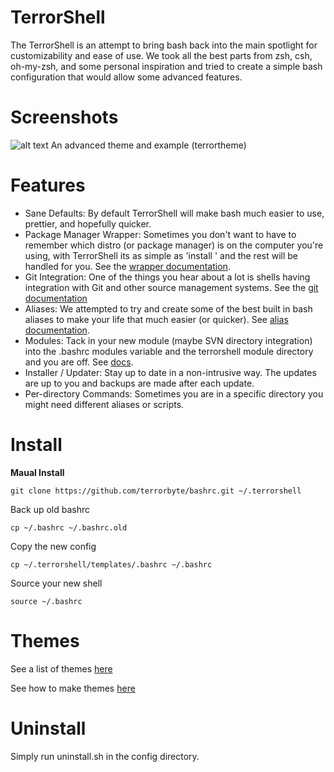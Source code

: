 TerrorShell
===========

The TerrorShell is an attempt to bring bash back into the main spotlight for customizability and ease of use. We took all the best parts from zsh, csh, oh-my-zsh, and some personal inspiration and tried to create a simple bash configuration that would allow some advanced features.

Screenshots
===========

![alt text](http://i.imgur.com/EESj3jS.png "Terrortheme Example")
An advanced theme and example (terrortheme)

Features
========

* Sane Defaults: By default TerrorShell will make bash much easier to use, prettier, and hopefully quicker.
* Package Manager Wrapper: Sometimes you don't want to have to remember which distro (or package manager) is on the computer you're using, with TerrorShell its as simple as 'install ' and the rest will be handled for you. See the [wrapper documentation](https://github.com/terrorbyte/terrorshell/wiki/Modules#pkgmngr).
* Git Integration: One of the things you hear about a lot is shells having integration with Git and other source management systems. See the [git documentation](https://github.com/terrorbyte/terrorshell/wiki/Modules#git)
* Aliases: We attempted to try and create some of the best built in bash aliases to make your life that much easier (or quicker). See [alias documentation](https://github.com/terrorbyte/terrorshell/wiki/Modules#terrorshell--tshell).
* Modules: Tack in your new module (maybe SVN directory integration) into the .bashrc modules variable and the terrorshell module directory and you are off. See [docs](https://github.com/terrorbyte/terrorshell/wiki/Modules#module-list).
* Installer / Updater: Stay up to date in a non-intrusive way. The updates are up to you and backups are made after each update.
* Per-directory Commands: Sometimes you are in a specific directory you might need different aliases or scripts.

Install
=======

**Maual Install**

```git clone https://github.com/terrorbyte/bashrc.git ~/.terrorshell```

Back up old bashrc

```cp ~/.bashrc ~/.bashrc.old```

Copy the new config

```cp ~/.terrorshell/templates/.bashrc ~/.bashrc```

Source your new shell

```source ~/.bashrc```


Themes
======

See a list of themes [here](https://github.com/terrorbyte/terrorshell/wiki/Theme-List)

See how to make themes [here](https://github.com/terrorbyte/terrorshell/wiki/Themes)

Uninstall
=========

Simply run uninstall.sh in the config directory.
